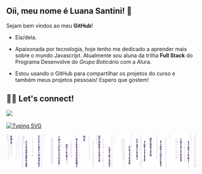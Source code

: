 ## Oii, meu nome é Luana Santini! 👋

Sejam bem vindos ao meu **GitHub**!

 - Ela/dela.
   
 - Apaixonada por tecnologia, hoje tenho me dedicado a aprender mais sobre o mundo Javascript. Atualmente sou aluna da trilha **Full Stack** do Programa Desenvolve do *Grupo Boticári*o com a Alura.


- Estou usando o GitHub para compartilhar os projetos do curso e também meus projetos pessoais! Espero que gostem!


## 🙋‍♀️ Let's connect!


[<img src="https://img.shields.io/badge/linkedin-%230077B5.svg?&style=for-the-badge&logo=linkedin&logoColor=white"/>](https://www.linkedin.com/in/luanasantini/)

<a href="https://git.io/typing-svg"><img src="https://readme-typing-svg.demolab.com?font=Montserrat&weight=600&duration=4000&pause=100&color=663999&background=9740FF00&center=true&vCenter=true&width=965&lines=Obrigada+pela+visita!" alt="Typing SVG" /></a>

<img src="https://raw.githubusercontent.com/Carol42/Carol42/main/assets/footer.png"/>
